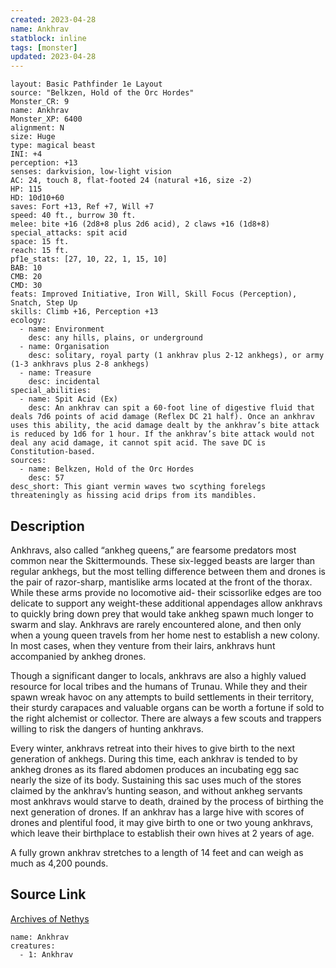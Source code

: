 ```yaml
---
created: 2023-04-28
name: Ankhrav
statblock: inline
tags: [monster]
updated: 2023-04-28
---
```

```statblock
layout: Basic Pathfinder 1e Layout
source: "Belkzen, Hold of the Orc Hordes"
Monster_CR: 9
name: Ankhrav
Monster_XP: 6400
alignment: N
size: Huge
type: magical beast
INI: +4
perception: +13
senses: darkvision, low-light vision
AC: 24, touch 8, flat-footed 24 (natural +16, size -2)
HP: 115
HD: 10d10+60
saves: Fort +13, Ref +7, Will +7
speed: 40 ft., burrow 30 ft.
melee: bite +16 (2d8+8 plus 2d6 acid), 2 claws +16 (1d8+8)
special_attacks: spit acid
space: 15 ft.
reach: 15 ft.
pf1e_stats: [27, 10, 22, 1, 15, 10]
BAB: 10
CMB: 20
CMD: 30
feats: Improved Initiative, Iron Will, Skill Focus (Perception), Snatch, Step Up
skills: Climb +16, Perception +13
ecology:
  - name: Environment
    desc: any hills, plains, or underground
  - name: Organisation
    desc: solitary, royal party (1 ankhrav plus 2-12 ankhegs), or army (1-3 ankhravs plus 2-8 ankhegs)
  - name: Treasure
    desc: incidental
special_abilities:
  - name: Spit Acid (Ex)
    desc: An ankhrav can spit a 60-foot line of digestive fluid that deals 7d6 points of acid damage (Reflex DC 21 half). Once an ankhrav uses this ability, the acid damage dealt by the ankhrav’s bite attack is reduced by 1d6 for 1 hour. If the ankhrav’s bite attack would not deal any acid damage, it cannot spit acid. The save DC is Constitution-based.
sources:
  - name: Belkzen, Hold of the Orc Hordes
    desc: 57
desc_short: This giant vermin waves two scything forelegs threateningly as hissing acid drips from its mandibles.
```
## Description
Ankhravs, also called “ankheg queens,” are fearsome predators most common near the Skittermounds. These six-legged beasts are larger than regular ankhegs, but the most telling difference between them and drones is the pair of razor-sharp, mantislike arms located at the front of the thorax. While these arms provide no locomotive aid- their scissorlike edges are too delicate to support any weight-these additional appendages allow ankhravs to quickly bring down prey that would take ankheg spawn much longer to swarm and slay. Ankhravs are rarely encountered alone, and then only when a young queen travels from her home nest to establish a new colony. In most cases, when they venture from their lairs, ankhravs hunt accompanied by ankheg drones.

 Though a significant danger to locals, ankhravs are also a highly valued resource for local tribes and the humans of Trunau. While they and their spawn wreak havoc on any attempts to build settlements in their territory, their sturdy carapaces and valuable organs can be worth a fortune if sold to the right alchemist or collector. There are always a few scouts and trappers willing to risk the dangers of hunting ankhravs.

 Every winter, ankhravs retreat into their hives to give birth to the next generation of ankhegs. During this time, each ankhrav is tended to by ankheg drones as its flared abdomen produces an incubating egg sac nearly the size of its body. Sustaining this sac uses much of the stores claimed by the ankhrav’s hunting season, and without ankheg servants most ankhravs would starve to death, drained by the process of birthing the next generation of drones. If an ankhrav has a large hive with scores of drones and plentiful food, it may give birth to one or two young ankhravs, which leave their birthplace to establish their own hives at 2 years of age.

 A fully grown ankhrav stretches to a length of 14 feet and can weigh as much as 4,200 pounds.
## Source Link
[Archives of Nethys](https://aonprd.com/MonsterDisplay.aspx?ItemName=Ankhrav)
```encounter-table
name: Ankhrav
creatures:
  - 1: Ankhrav
```
